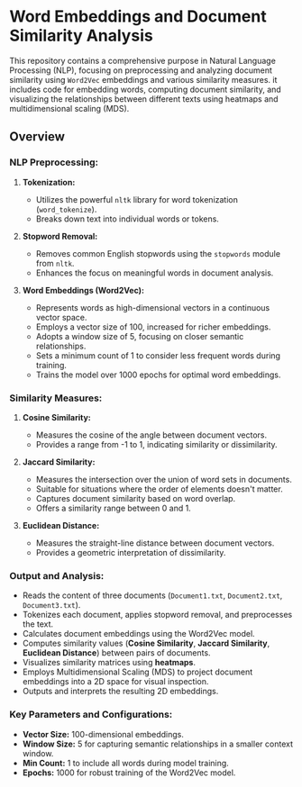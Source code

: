 # Word Embeddings and Document Similarity Analysis

This repository contains a comprehensive purpose in Natural Language Processing (NLP), focusing on preprocessing and analyzing document similarity using `Word2Vec` embeddings and various similarity measures. it includes code for embedding words, computing document similarity, and visualizing the relationships between different texts using heatmaps and multidimensional scaling (MDS).


## Overview

### NLP Preprocessing:
1. **Tokenization:**
   - Utilizes the powerful `nltk` library for word tokenization (`word_tokenize`).
   - Breaks down text into individual words or tokens.

2. **Stopword Removal:**
   - Removes common English stopwords using the `stopwords` module from `nltk`.
   - Enhances the focus on meaningful words in document analysis.

3. **Word Embeddings (Word2Vec):**
   - Represents words as high-dimensional vectors in a continuous vector space.
   - Employs a vector size of 100, increased for richer embeddings.
   - Adopts a window size of 5, focusing on closer semantic relationships.
   - Sets a minimum count of 1 to consider less frequent words during training.
   - Trains the model over 1000 epochs for optimal word embeddings.

### Similarity Measures:

1. **Cosine Similarity:**
   - Measures the cosine of the angle between document vectors.
   - Provides a range from -1 to 1, indicating similarity or dissimilarity.

2. **Jaccard Similarity:**
   - Measures the intersection over the union of word sets in documents.
   - Suitable for situations where the order of elements doesn't matter.
   - Captures document similarity based on word overlap.
   - Offers a similarity range between 0 and 1.

3. **Euclidean Distance:**
   - Measures the straight-line distance between document vectors.
   - Provides a geometric interpretation of dissimilarity.


### Output and Analysis:
- Reads the content of three documents (`Document1.txt`, `Document2.txt`,` Document3.txt`).
- Tokenizes each document, applies stopword removal, and preprocesses the text.
- Calculates document embeddings using the Word2Vec model.
- Computes similarity values (**Cosine Similarity**, **Jaccard Similarity**, **Euclidean Distance**) between pairs of documents.
- Visualizes similarity matrices using **heatmaps**.
- Employs Multidimensional Scaling (MDS) to project document embeddings into a 2D space for visual inspection.
- Outputs and interprets the resulting 2D embeddings.

### Key Parameters and Configurations:
- **Vector Size:** 100-dimensional embeddings.
- **Window Size:** 5 for capturing semantic relationships in a smaller context window.
- **Min Count:** 1 to include all words during model training.
- **Epochs:** 1000 for robust training of the Word2Vec model.
